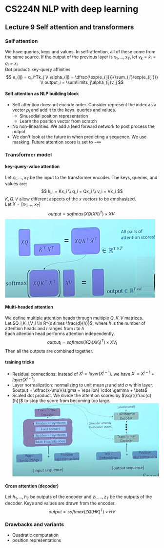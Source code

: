 # CS224N NLP with deep learning
## Lecture 9 Self attention and transformers
### Self attention
We have queries, keys and values. In self-attention, all of these come from the same source. If the output of the previous layer is $x_1,...,x_T$, let $v_k=k_i=q_i=x_i$   
Dot product: key-query affinities 
$$
e_{ij} = q_i^Tk_j   \\
\alpha_{ij} = \dfrac{\exp(e_{ij})}{\sum_{j'}\exp(e_{ij'})} \\
output_i = \sum\limits_j\alpha_{ij}v_j
$$
#### Self attention as NLP building block
+ Self attention does not encode order. Consider represent the index as a vector $p_i$ and add it to the keys, queries and values. 
  + Sinusodial position representation
  + Learn the position vector from scratch
+ No non-linearities. We add a feed forward network to post process the output. 
+ We don't look at the future in when predicting a sequence. We use masking. Future attention score is set to $-\infty$
### Transformer model
#### key-query-value attention
Let $x_1,...,x_T$ be the input to the transformer encoder. The keys, queries, and values are:  
$$
k_i = Kx_i \\
q_i = Qx_i \\
v_i = Vx_i
$$
$K,Q,V$ allow different aspects of the $x$ vectors to be emphasized.   
Let $X = [x_1;...;x_T]$  
$$
output = softmax (XQ(XK)^T) \times XV\
$$
![](../images/cs224n/16.png)
#### Multi-headed attention
We define multiple attention heads through multiple $Q,K,V$ matrices.   
Let $Q_l,K_l,V_l \in R^{d\times \frac{d}{h}}$, where $h$ is the number of attention heads and $l$ ranges from $l$ to $h$  
Each attention head performs attention independently.    
$$
output_l = softmax (XQ_l(XK_l)^T) \times XV_l
$$
Then all the outputs are combined together. 
#### training tricks
+ Residual connections: Instead of $X^{i} = layer(X^{i-1}),$ we have $X^{i} =X^{i-1} +  layer(X^{i-1})$
+ Layer normalization: normalizing to unit mean $\mu$ and std $\sigma$ within layer. $output = \dfrac{x-\mu}{\sigma + \epsilon} \cdot \gamma + \beta$
+ Scaled dot product. We divide the attention scores by $\sqrt{\frac{d}{h}}$ to stop the score from becoming too large. 
![](../images/cs224n/17.png)
#### Cross attention (decoder)
Let $h_1,...,h_T$ be outputs of the encoder and $z_1,...,z_T$ be the outputs of the decoder. Keys and values are drawn from the encoder. 
$$
output = softmax(ZQ(HK)^T)\times HV
$$
### Drawbacks and variants
+ Quadratic computation
+ position representations
